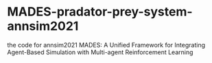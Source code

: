 # MADES-pradator-prey-system-annsim2021
the code for annsim2021 MADES: A Unified Framework for Integrating Agent-Based Simulation with Multi-agent Reinforcement Learning 
